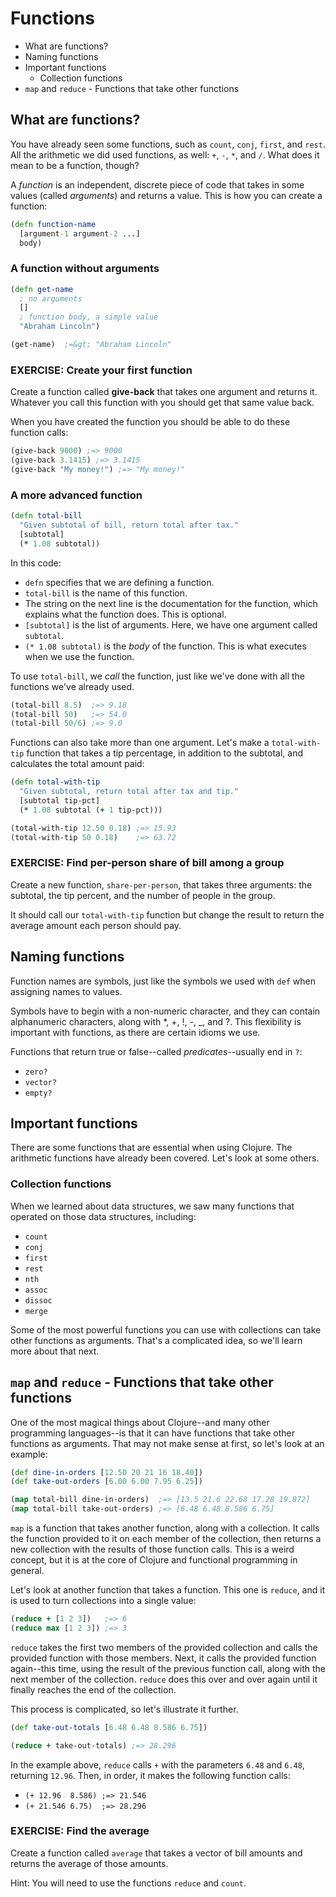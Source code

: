 Functions
=========

* What are functions?
* Naming functions
* Important functions
  * Collection functions
* `map` and `reduce` - Functions that take other functions

## What are functions?

You have already seen some functions, such as `count`, `conj`, `first`, and `rest`. All the arithmetic we did used functions, as well: `+`, `-`, `*`, and `/`. What does it mean to be a function, though?

A _function_ is an independent, discrete piece of code that takes in some values (called _arguments_) and returns a value. This is how you can create a function:

```clj
(defn function-name
  [argument-1 argument-2 ...]
  body)
```

### A function without arguments

```clj
(defn get-name
  ; no arguments
  []
  ; function body, a simple value
  "Abraham Lincoln")

(get-name)  ;=&gt; "Abraham Lincoln"
```

### EXERCISE: Create your first function

Create a function called **give-back** that takes one argument and returns it.
Whatever you call this function with you should get that same value back.

When you have created the function you should be able to do these function
calls:

```clj
(give-back 9000) ;=> 9000
(give-back 3.1415) ;=> 3.1415
(give-back "My money!") ;=> "My money!"
```

### A more advanced function

```clj
(defn total-bill
  "Given subtotal of bill, return total after tax."
  [subtotal]
  (* 1.08 subtotal))
```


In this code:

* `defn` specifies that we are defining a function.
* `total-bill` is the name of this function.
* The string on the next line is the documentation for the function, which explains what the function does. This is optional.
* `[subtotal]` is the list of arguments. Here, we have one argument called `subtotal`.
* `(* 1.08 subtotal)` is the _body_ of the function. This is what executes when we use the function.

To use `total-bill`, we _call_ the function, just like we've done with all the functions we've already used.

```clj
(total-bill 8.5)  ;=> 9.18
(total-bill 50)   ;=> 54.0
(total-bill 50/6) ;=> 9.0
```

Functions can also take more than one argument. Let's make a `total-with-tip` function that takes a tip percentage, in addition to the subtotal, and calculates the total amount paid:

```clj
(defn total-with-tip
  "Given subtotal, return total after tax and tip."
  [subtotal tip-pct]
  (* 1.08 subtotal (+ 1 tip-pct)))

(total-with-tip 12.50 0.18) ;=> 15.93
(total-with-tip 50 0.18)    ;=> 63.72
```

### EXERCISE: Find per-person share of bill among a group

Create a new function, `share-per-person`, that takes three arguments: the subtotal, the tip percent, and the number of people in the group.

It should call our `total-with-tip` function but change the result to return the average amount each person should pay.

## Naming functions

Function names are symbols, just like the symbols we used with `def` when assigning names to values.

Symbols have to begin with a non-numeric character, and they can contain alphanumeric characters, along with *, +, !, -, _, and ?. This flexibility is important with functions, as there are certain idioms we use.

Functions that return true or false--called _predicates_--usually end in `?`:

* `zero?`
* `vector?`
* `empty?`

## Important functions

There are some functions that are essential when using Clojure. The arithmetic functions have already been covered. Let's look at some others.


### Collection functions

When we learned about data structures, we saw many functions that operated on those data structures, including:

* `count`
* `conj`
* `first`
* `rest`
* `nth`
* `assoc`
* `dissoc`
* `merge`

Some of the most powerful functions you can use with collections can take other functions as arguments. That's a complicated idea, so we'll learn more about that next.

## `map` and `reduce` - Functions that take other functions

One of the most magical things about Clojure--and many other programming languages--is that it can have functions that take other functions as arguments. That may not make sense at first, so let's look at an example:

```clj
(def dine-in-orders [12.50 20 21 16 18.40])
(def take-out-orders [6.00 6.00 7.95 6.25])

(map total-bill dine-in-orders)  ;=> [13.5 21.6 22.68 17.28 19.872]
(map total-bill take-out-orders) ;=> [6.48 6.48 8.586 6.75]
```

`map` is a function that takes another function, along with a collection. It calls the function provided to it on each member of the collection, then returns a new collection with the results of those function calls. This is a weird concept, but it is at the core of Clojure and functional programming in general.

Let's look at another function that takes a function. This one is `reduce`, and it is used to turn collections into a single value:

```clj
(reduce + [1 2 3])   ;=> 6
(reduce max [1 2 3]) ;=> 3
```

`reduce` takes the first two members of the provided collection and calls the provided function with those members. Next, it calls the provided function again--this time, using the result of the previous function call, along with the next member of the collection. `reduce` does this over and over again until it finally reaches the end of the collection.

This process is complicated, so let's illustrate it further.

```clj
(def take-out-totals [6.48 6.48 8.586 6.75])

(reduce + take-out-totals) ;=> 28.296
```

In the example above, `reduce` calls `+` with the parameters `6.48` and `6.48`, returning `12.96`. Then, in order, it makes the following function calls:

* `(+ 12.96  8.586) ;=> 21.546`
* `(+ 21.546 6.75)  ;=> 28.296`

### EXERCISE: Find the average

Create a function called `average` that takes a vector of bill amounts and returns the average of those amounts.

Hint: You will need to use the functions `reduce` and `count`.
